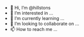 - 👋 Hi, I’m @hillstons
- 👀 I’m interested in ...
- 🌱 I’m currently learning ...
- 💞️ I’m looking to collaborate on ...
- 📫 How to reach me ...

<!---
hillstons/hillstons is a ✨ special ✨ repository because its `README.md` (this file) appears on your GitHub profile.
You can click the Preview link to take a look at your changes.
--->

